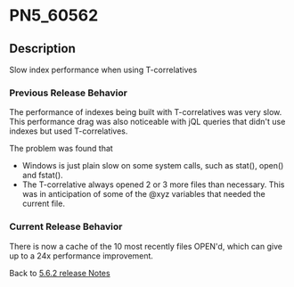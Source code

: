 # PN5_60562

<PageHeader />

## Description

Slow index performance when using T-correlatives

### Previous Release Behavior

The performance of indexes being built with T-correlatives was very slow. This performance drag was also noticeable with jQL queries that didn't use indexes but used T-correlatives.

The problem was found that

- Windows is just plain slow on some system calls, such as stat(), open() and fstat().
- The T-correlative always opened 2 or 3 more files than necessary. This was in anticipation of some of the @xyz variables that needed the current file.

### Current Release Behavior

There is now a cache of the 10 most recently files OPEN'd, which can give up to a 24x performance improvement.

Back to [5.6.2 release Notes](./../README.md)

  
<PageFooter />
